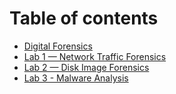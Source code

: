 # Table of contents

* [Digital Forensics](README.md)
* [Lab 1 — Network Traffic Forensics](01.md)
* [Lab 2 — Disk Image Forensics](02.md)
* [Lab 3 - Malware Analysis](lab-3-malware-analysis.md)

